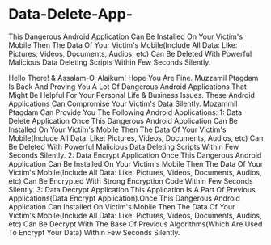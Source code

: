 # Data-Delete-App-
This Dangerous Android Application Can Be Installed On Your Victim's Mobile Then The Data Of Your Victim's Mobile(Include All Data: Like: Pictures, Videos, Documents, Audios, etc) Can Be Deleted With Powerful Malicious Data Deleting Scripts Within Few Seconds Silently.

Hello There!
&
Assalam-O-Alaikum!
Hope You Are Fine. Muzzamil Ptagdam Is Back And Proving You A Lot Of Dangerous Android Applications That Might Be Helpful For Your Personal Life & Business Issues. These Android Applications Can Compromise Your Victim's Data Silently.
Mozammil Ptagdam Can Provide You The Following Android Applications:
1: Data Delete Application
Once This Dangerous Android Application Can Be Installed On Your Victim's Mobile Then The Data Of Your Victim's Mobile(Include All Data: Like: Pictures, Videos, Documents, Audios, etc) Can Be Deleted With Powerful Malicious Data Deleting Scripts Within Few Seconds Silently.
2: Data Encrypt Application
Once This Dangerous Android Application Can Be Installed On Your Victim's Mobile Then The Data Of Your Victim's Mobile(Include All Data: Like: Pictures, Videos, Documents, Audios, etc) Can Be Encrypted With Strong Encryption Code Within Few Seconds Silently.
3: Data Decrypt Application
This Application Is A Part Of Previous Applications(Data Encrypt Application).Once This Dangerous Android Application Can Installed On Victim's Mobile Then The Data Of Your Victim's Mobile(Include All Data: Like: Pictures, Videos, Documents, Audios, etc) Can Be Decrypt With The Base Of Previous Algorithms(Which Are Used To Encrypt Your Data)  Within Few Seconds Silently.
